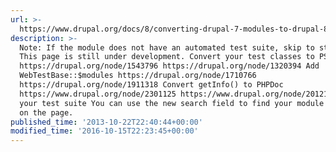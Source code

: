 ```yaml
---
url: >-
  https://www.drupal.org/docs/8/converting-drupal-7-modules-to-drupal-8/step-2-convert-automated-tests-to-drupal-8
description: >-
  Note: If the module does not have an automated test suite, skip to step 3.
  This page is still under development. Convert your test classes to PSR-4
  https://drupal.org/node/1543796 https://drupal.org/node/1320394 Add
  WebTestBase::$modules https://drupal.org/node/1710766
  https://drupal.org/node/1911318 Convert getInfo() to PHPDoc
  https://www.drupal.org/node/2301125 https://www.drupal.org/node/2012184 Run
  your test suite You can use the new search field to find your module's tests
  on the page.
published_time: '2013-10-22T22:40:44+00:00'
modified_time: '2016-10-15T22:23:45+00:00'
---
```

